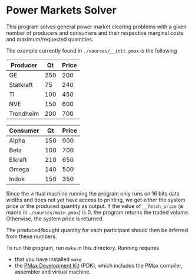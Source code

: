 # Power Markets Solver

This program solves general power market clearing problems with a given number of producers and consumers and their respective marginal costs and maximum/requested quantities.

The example currently found in `./sources/__init.pmax` is the following

Producer    | Qt    |   Price   |
------------|-------|-----------|
GE          | 250   | 200       |
Statkraft   | 75    | 240       |
TI          | 100   | 450       |
NVE         | 150   | 600       |
Trondheim   | 200   | 700       |

Consumer    |   Qt  |   Price   |
------------|-------|-----------|
Alpha       | 150   | 900       |
Beta        | 100   | 700       |
Elkraft     | 210   | 650       |
Omega       | 140   | 500       |
Indok       | 150   | 350       |

Since the virtual machine running the program only runs on 16 bits data widths and does not yet have access to printing, we get _either_ the system price _or_ the produced quantity as output. If the value of `__fetch_price` (a macro in `./sources/main.pmax`) is 0, the program returns the traded volume. Otherwise, the system price is returned.

The produced/bought quantity for each participant should then be inferred from these numbers.

To run the program, run `make` in this directory. Running requires
- that you have installed `make`
- the [PMax Development Kit](https://github.com/Fleli/PDK-Installer) (PDK), which includes the PMax compiler, assembler and virtual machine.
